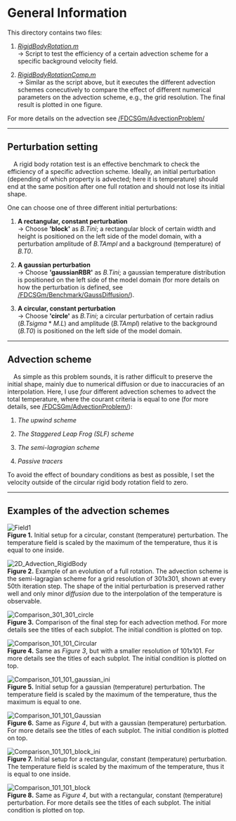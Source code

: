 # General Information

This directory contains two files: 

1. [*RigidBodyRotation.m*](https://github.com/LukasFuchs/FDCSGm/blob/main/Benchmark/RigidBodyRotation/RigidBodyRotation.m)<br>
    -> Script to test the efficiency of a certain advection scheme for a specific background velocity field.
   
2. [*RigidBodyRotationComp.m*](https://github.com/LukasFuchs/FDCSGm/blob/main/Benchmark/RigidBodyRotation/RigidBodyRotationComp.m)<br>
    -> Similar as the script above, but it executes the different advection schemes conecutively to compare the effect of different numerical parameters on the advection scheme, e.g., the grid resolution. The final result is plotted in one figure.

For more details on the advection see [/FDCSGm/AdvectionProblem/](https://github.com/LukasFuchs/FDCSGm/tree/main/AdvectionProblem)

-----------------------------------------------------------------

## Perturbation setting

&emsp;A rigid body rotation test is an effective benchmark to check the efficiency of a specific advection scheme. Ideally, an initial perturbation (depending of which property is advected; here it is temperature) should end at the same position after one full rotation and should not lose its initial shape. 

One can choose one of three different initial perturbations: 

1. **A rectangular, constant perturbation**<br>
    -> Choose **'block'** as *B.Tini*; a rectangular block of certain width and height is positioned on the left side of the model domain, with a perturbation amplitude of *B.TAmpl* and a background (temperature) of *B.T0*.<br>

2. **A gaussian perturbation**<br>
    -> Choose **'gaussianRBR'** as *B.Tini*; a gaussian temperature distribution is positioned on the left side of the model domain (for more details on how the perturbation is defined, see [/FDCSGm/Benchmark/GaussDiffusion/](https://github.com/LukasFuchs/FDCSGm/tree/main/Benchmark/GaussDiffusion)).<br>

4. **A circular, constant perturbation**<br>
    -> Choose **'circle'** as *B.Tini*; a circular perturbation of certain radius (*B.Tsigma* * *M.L*) and amplitude (*B.TAmpl*) relative to the background (*B.T0*) is positioned on the left side of the model domain.<br>

------------------

## Advection scheme

&emsp;As simple as this problem sounds, it is rather difficult to preserve the initial shape, mainly due to numerical diffusion or due to inaccuracies of an interpolation. Here, I use *four* different advection schemes to advect the total temperature, where the courant criteria is equal to one (for more details, see [/FDCSGm/AdvectionProblem/](https://github.com/LukasFuchs/FDCSGm/tree/main/AdvectionProblem)): 

1. *The upwind scheme*<br>
   
2. *The Staggered Leap Frog (SLF) scheme*<br>
   
3. *The semi-lagragian scheme*<br>
   
5. *Passive tracers*<br>
  
To avoid the effect of boundary conditions as best as possible, I set the velocity outside of the circular rigid body rotation field to zero. 

----------------------------------------------------

## Examples of the advection schemes

![Field1](https://github.com/LukasFuchs/FDCSGm/assets/25866942/7ce5423c-4aa8-45f6-a5b7-d1b7710f85b7)<br>
**Figure 1.** Initial setup for a circular, constant (temperature) perturbation. The temperature field is scaled by the maximum of the temperature, thus it is equal to one inside. 

![2D_Advection_RigidBody](https://github.com/LukasFuchs/FDCSGm/assets/25866942/81e45839-b93f-4631-ab39-70be21370ecb)<br>
**Figure 2.** Example of an evolution of a full rotation. The advection scheme is the semi-lagragian scheme for a grid resolution of 301x301, shown at every 50th iteration step. The shape of the initial perturbation is preserved rather well and only minor *diffusion* due to the interpolation of the temperature is observable. 

![Comparison_301_301_circle](https://github.com/LukasFuchs/FDCSGm/assets/25866942/a3671efb-a046-4d17-8395-5093c4b111f4)<br>
**Figure 3.** Comparison of the final step for each advection method. For more details see the titles of each subplot. The initial condition is plotted on top.

![Comparison_101_101_Circular](https://github.com/LukasFuchs/FDCSGm/assets/25866942/6d9d0c90-cb81-4d3f-9bc6-a08ab3478903)<br>
**Figure 4.** Same as *Figure 3*, but with a smaller resolution of 101x101. For more details see the titles of each subplot. The initial condition is plotted on top.

![Comparison_101_101_gaussian_ini](https://github.com/LukasFuchs/FDCSGm/assets/25866942/7f0b01f6-a4b4-4a98-98f7-18e1aea797ee)<br>
**Figure 5.** Initial setup for a gaussian (temperature) perturbation. The temperature field is scaled by the maximum of the temperature, thus the maximum is equal to one.

![Comparison_101_101_Gaussian](https://github.com/LukasFuchs/FDCSGm/assets/25866942/63341da1-1c2f-4d45-91b9-84bf959e9f88)<br>
**Figure 6.** Same as *Figure 4*, but with a gaussian (temperature) perturbation. For more details see the titles of each subplot. The initial condition is plotted on top.

![Comparison_101_101_block_ini](https://github.com/LukasFuchs/FDCSGm/assets/25866942/0483945e-69ad-4d1d-9c09-e8b5b6f3cd7e)<br>
**Figure 7.** Initial setup for a rectangular, constant (temperature) perturbation. The temperature field is scaled by the maximum of the temperature, thus it is equal to one inside.

![Comparison_101_101_block](https://github.com/LukasFuchs/FDCSGm/assets/25866942/bc566701-9a00-4509-bf4e-9ef691af59b4)<br>
**Figure 8.** Same as *Figure 4*, but with a rectangular, constant (temperature) perturbation. For more details see the titles of each subplot. The initial condition is plotted on top.

